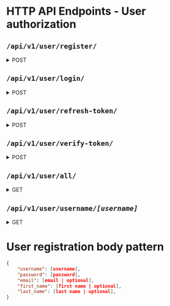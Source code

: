 # HTTP API Endpoints - User authorization

## <code>/api/v1/user/register/</code>
<details>
<summary>POST</summary>

### POST
Creates a new user.

```console
$ curl -X POST -F 'username=example' -F 'password=PA55W0rd' localhost/api/v1/user/register/
{"message":"User example created with id 1!"}
```
</details>

## <code>/api/v1/user/login/</code>
<details>
<summary>POST</summary>

### POST
Returns refresh and access tokens based on username and password.

```console
$ curl -X POST -F 'username=example' -F 'password=PA55W0rd' localhost/api/v1/user/login/
{
"refresh":"eyJhbGciOiJIUzI1NiIsInR5cCI6IkpXVCJ9.eyJ0b2tlbl90eXBlIjoicmVmcmVzaCIsImV4cCI6MTY4MzAyNjU1OSwiaWF0IjoxNjgyOTQwMTU5LCJqdGkiOiI5MjJkODdhMjc0ZTM0MGJkYjFkOWE2NjY4NzE0NzQzOCIsInVzZXJfaWQiOjF9.5lN-YvOzS3bdxXAAqMm_mGgpfzYTYXHSCwRj3Gr-ebQ",
"access":"eyJhbGciOiJIUzI1NiIsInR5cCI6IkpXVCJ9.eyJ0b2tlbl90eXBlIjoiYWNjZXNzIiwiZXhwIjoxNjgyOTQwNDU5LCJpYXQiOjE2ODI5NDAxNTksImp0aSI6Ijg3MjVjNTcyOTA1MTQ3OTg4OWNkNTJiYmQwYjBmMzY3IiwidXNlcl9pZCI6MX0.yrDxKw-6lCDMAzw7fRMNF52ERzDk8ohbcAd16eBcdrI"
}
```
</details>
  
## <code>/api/v1/user/refresh-token/</code>
<details>
<summary>POST</summary>

### POST
Returns refresh and access tokens based on already existing refresh token.

```console
$ curl -X POST -F 'refresh=eyJhbGciOiJIUzI1NiIsInR5cCI6IkpXVCJ9.eyJ0b2tlbl90eXBlIjoicmVmcmVzaCIsImV4cCI6MTY4MzAyNjU1OSwiaWF0IjoxNjgyOTQwMTU5LCJqdGkiOiI5MjJkODdhMjc0ZTM0MGJkYjFkOWE2NjY4NzE0NzQzOCIsInVzZXJfaWQiOjF9.5lN-YvOzS3bdxXAAqMm_mGgpfzYTYXHSCwRj3Gr-ebQ' localhost/api/v1/user/refresh-token/
{"access":"eyJhbGciOiJIUzI1NiIsInR5cCI6IkpXVCJ9.eyJ0b2tlbl90eXBlIjoiYWNjZXNzIiwiZXhwIjoxNjgyOTQwOTU0LCJpYXQiOjE2ODI5NDAxNTksImp0aSI6ImE3MTA0ZjhkOGM0YjRhNjRiZjRmODdmNDljNzNkNzA0IiwidXNlcl9pZCI6MX0.qGa3cBj1HBx4-oMX154SayKZvGZF676etaKczYK6jCA"}
```
</details>
  
## <code>/api/v1/user/verify-token/</code>
<details>
<summary>POST</summary>

### POST
Verifies the sent token.

```console
$ curl -X POST -F 'token=eyJhbGciOiJIUzI1NiIsInR5cCI6IkpXVCJ9.eyJ0b2tlbl90eXBlIjoicmVmcmVzaCIsImV4cCI6MTY4MzAyNjU1OSwiaWF0IjoxNjgyOTQwMTU5LCJqdGkiOiI5MjJkODdhMjc0ZTM0MGJkYjFkOWE2NjY4NzE0NzQzOCIsInVzZXJfaWQiOjF9.5lN-YvOzS3bdxXAAqMm_mGgpfzYTYXHSCwRj3Gr-ebQ' -w '%{http_code}' localhost/api/v1/user/verify-token/
{}200
```
</details>
  
## <code>/api/v1/user/all/</code>
<details>
<summary>GET</summary>

### GET
Retrieves a list of all users (ids and usernames only)

```console
$ curl -X GET -H "Authorization: Bearer eyJhbGciOiJIUzI1NiIsInR5cCI6IkpXVCJ9.eyJ0b2tlbl90eXBlIjoiYWNjZXNzIiwiZXhwIjoxNjgyOTQxOTY5LCJpYXQiOjE2ODI5NDE2NjksImp0aSI6IjU0MmUxOTYxZmM3NjRkYzhiYTY0NThlNTdhMzUwNGM5IiwidXNlcl9pZCI6MX0.YBVLwdcdAEEWEN3hjy7P6VKL2u-4q1BGno0JL0xb2QU" localhost/api/v1/user/all/
{"count":4,"next":null,"previous":null,"results":[{"id":1,"username":"example"},{"id":2,"username":"testuser"},{"id":3,"username":"otheruser"},{"id":4,"username":"placeholder"}]}
```
</details>

## <code>/api/v1/user/username/*[username]*</code>
<details>
<summary>GET</summary>

### GET
Retrieves user by username. (ids and usernames only)

```console
$ curl -X GET -H "Authorization: Bearer eyJhbGciOiJIUzI1NiIsInR5cCI6IkpXVCJ9.eyJ0b2tlbl90eXBlIjoiYWNjZXNzIiwiZXhwIjoxNjgyOTQyMzA0LCJpYXQiOjE2ODI5NDIwMDQsImp0aSI6IjJjNjRjYzdhMTM5ZjRlYjNiZGY1NjY5Y2U0MTYwNjQyIiwidXNlcl9pZCI6MX0.BqGcFSx72sdSGWry3T53ZS1ICGeTuiJyb8u5qUwH0h0" localhost/api/v1/user/username/testuser
{"count":1,"next":null,"previous":null,"results":[{"id":2,"username":"testuser"}]}
```
</details>

# User registration body pattern
```json
{
    "username": [username],
    "password": [password],
    "email": [email | optional],
    "first_name": [first name | optional],
    "last_name": [last name | optional],
}
```